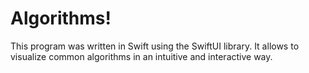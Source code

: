 # Algorithms!
This program was written in Swift using the SwiftUI library. It allows to visualize common algorithms in an intuitive and interactive way.